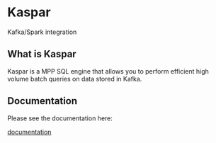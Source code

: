 # Kaspar

Kafka/Spark integration

## What is Kaspar

Kaspar is a MPP SQL engine that allows you to perform efficient high volume batch queries on data 
stored in Kafka.

## Documentation

Please see the documentation here:

[documentation](https://thomaskwscott.github.io/kaspar/)


